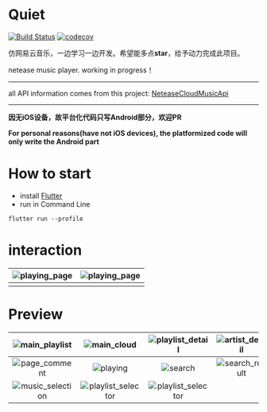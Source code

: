 # Quiet 
[![Build Status](https://travis-ci.com/boyan01/quiet-flutter.svg?branch=master)](https://travis-ci.com/boyan01/quiet-flutter)
[![codecov](https://codecov.io/gh/boyan01/quiet-flutter/branch/master/graph/badge.svg)](https://codecov.io/gh/boyan01/quiet-flutter)

仿网易云音乐，一边学习一边开发。希望能多点**star**，给予动力完成此项目。

netease music player. working in progress！

---

all API information comes from this project: [NeteaseCloudMusicApi](https://github.com/Binaryify/NeteaseCloudMusicApi) 

---

**因无iOS设备，故平台化代码只写Android部分，欢迎PR**

**For personal reasons(have not iOS devices), the platformized code will only write the Android part**


# How to start

 * install [Flutter](https://flutter.io/docs/get-started/install)
 * run in Command Line
 ```
 flutter run --profile
 ```

# interaction

| ![playing_page](./_preview/playing_Interaction.gif) | ![playing_page](./_preview/mv_rise.gif) |
| :-------------------------------------------------: | :-------------------------------------: |
|                                                     |                                         |


# Preview

|  ![main_playlist](./_preview/main_playlists.jpg)   |        ![main_cloud](./_preview/main_cloud.jpg)        | ![playlist_detail](./_preview/playlist_detail.jpg) | ![artist_detail](./_preview/artist_detail.jpg) |
| :------------------------------------------------: | :----------------------------------------------------: | :------------------------------------------------: | :--------------------------------------------: |
|    ![page_comment](./_preview/page_comment.jpg)    |           ![playing](./_preview/playing.jpg)           |          ![search](./_preview/search.jpg)          | ![search_result](./_preview/search_result.jpg) |
| ![music_selection](./_preview/music_selection.jpg) | ![playlist_selector](./_preview/playlist_selector.jpg) |   ![playlist_selector](./_preview/mv_detail.jpg)   |                                                |


